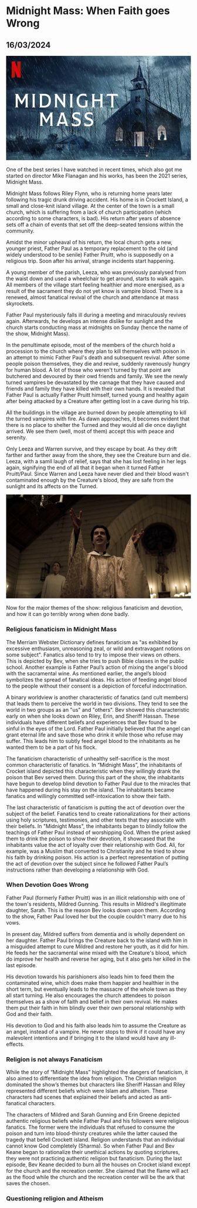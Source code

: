 # Midnight Mass: When Faith goes Wrong
## 16/03/2024

![The Movie](https://github.com/CodingLife1024/blog-content/blob/main/images/mm.jpg?raw=true)

One of the best series I have watched in recent times, which also got me started on director Mike Flanagan and his works, has been the 2021 series, Midnight Mass. 

Midnight Mass follows Riley Flynn, who is returning home years later following his tragic drunk driving accident. His home is in Crockett Island, a small and close-knit island village. At the center of the town is a small church, which is suffering from a lack of church participation (which according to some characters, is bad). His return after years of absence sets off a chain of events that set off the deep-seated tensions within the community. 

Amidst the minor upheaval of his return, the local church gets a new, younger priest, Father Paul as a temporary replacement to the old (and widely understood to be senile) Father Pruitt, who is supposedly on a religious trip. Soon after his arrival, strange incidents start happening. 

A young member of the parish, Leeza, who was previously paralysed from the waist down and used a wheelchair to get around, starts to walk again. All members of the village start feeling healthier and more energised, as a result of the sacrament they do not yet know is vampire blood. There is a renewed, almost fanatical revival of the church and attendance at mass skyrockets.

Father Paul mysteriously falls ill during a meeting and miraculously revives again. Afterwards, he develops an intense dislike for sunlight and the church starts conducting mass at midnights on Sunday (hence the name of the show, Midnight Mass). 

 In the penultimate episode, most of the members of the church hold a procession to the church where they plan to kill themselves with poison in an attempt to mimic Father Paul's death and subsequent revival. After some people poison themselves, they die and revive, suddenly ravenously hungry for human blood. A lot of those who weren't turned by that point are butchered and devoured by their owd friends and family. We see the newly turned vampires be devastated by the carnage that they have caused and friends and family they have killed with their own hands. It is revealed that Father Paul is actually Father Pruitt himself, turned young and healthy again after being attacked by a Creature after getting lost in a cave during his trip. 

 All the buildings in the village are burned down by people attempting to kill the turned vampires with fire. As dawn approaches, it becomes evident that there is no place to shelter the Turned and they would all die once daylight arrived. We see them (well, most of them) accept this with peace and serenity. 

 Only Leeza and Warren survive, and they escape by boat. As they drift farther and farther away from the shore, they see the Creature burn and die. Leeza, with a samll laugh of relief, says that she has lost feeling in her legs again, signifying the end of all that it began when it turned Father Pruitt/Paul. Since Warren and Leeza have never died and their blood wasn't contaminated enough by the Creature's blood, they are safe from the sunlight and its affects on the Turned. 

![Father Paul](https://github.com/CodingLife1024/blog-content/blob/main/images/mm2.jpg?raw=true)

Now for the major themes of the show: religious fanaticism and devotion, and how it can go terribly wrong when done badly. 

### Religious fanaticism in Midnight Mass

The Merriam Webster Dictionary defines fanaticism as "as exhibited by excessive enthusiasm, unreasoning zeal, or wild and extravagant notions on some subject". Fanatics also tend to try to impose their views on others. This is depicted by Bev, when she tries to push Bible classes in the public school. Another example is Father Paul’s action of mixing the angel's blood with the sacramental wine. As mentioned earlier, the angel’s blood symbolizes the spread of fanatical ideas. His action of feeding angel blood to the people without their consent is a depiction of forceful indoctrination. 

A binary worldview is another characteristic of fanatics (and cult members) that leads them to perceive the world in two divisions. They tend to see the world in two groups as an "us" and "others". Bev showed this characteristic early on when she looks down on Riley, Erin, and Sheriff Hassan. These individuals have different beliefs and experiences that Bev found to be sinful in the eyes of the Lord. Father Paul initially believed that the angel can grant eternal life and save those who drink it while those who refuse may suffer. This leads him to subtly feed angel blood to the inhabitants as he wanted them to be a part of his flock.

The fanaticism characteristic of unhealthy self-sacrifice is the most common characteristic of fanatics. In “Midnight Mass”, the inhabitants of Crocket island depicted this characteristic when they willingly drank the poison that Bev served them. During this part of the show, the inhabitants have begun to develop blind devotion to Father Paul due to the miracles that have happened during his stay on the island. The inhabitants became fanatics and willingly committed self-intoxication to show their faith. 

The last characteristic of fanaticism is putting the act of devotion over the subject of the belief. Fanatics tend to create rationalizations for their actions using holy scriptures, testimonies, and other texts that they associate with their beliefs. In "Midnight Mass", the inhabitants began to blindly follow the teachings of Father Paul instead of worshipping God. When the priest asked them to drink the poison to show their devotion, it showcased that the inhabitants value the act of loyalty over their relationship with God. Ali, for example, was a Muslim that converted to Christianity and he tried to show his faith by drinking poison. His action is a perfect representation of putting the act of devotion over the subject since he followed Father Paul’s instructions rather than developing a relationship with God.

### When Devotion Goes Wrong

Father Paul (formerly Father Pruitt) was in an illicit relationship with one of the town's residents, Mildred Gunning. This results in Mildred's illegitimate daughter, Sarah. This is the reason Bev looks down upon them. According to the show, Father Paul loved her but the couple couldn't marry due to his vows. 

In present day, Mildred suffers from dementia and is wholly dependent on her daughter. Father Paul brings the Creature back to the island with him in a misguided attempt to cure Mildred and restore her youth, as it did for him. He feeds her the sacramental wine mixed with the Creature's blood, which do improve her health and reverse her aging, but it also gets her killed in the last episode. 

His devotion towards his parishioners also leads him to feed them the contaminated wine, which does make them happier and healthier in the short term, but eventually leads to the massacre of the whole town as they all start turning. He also encourages the church attendees to poison themselves as a show of faith and belief in their own revival. He makes them put their faith in him blindly over their own personal relationship with God and their faith.

His devotion to God and his faith also leads him to assume the Creature as an angel, instead of a vampire. He never stops to think if it could have any malevolent intentions and if bringing it to the island would have any ill-effects. 

### Religion is not always Fanaticism

While the story of “Midnight Mass” highlighted the dangers of fanaticism, it also aimed to differentiate the idea from religion. The Christian religion dominated the show’s themes but characters like Sheriff Hassan and Riley represented different beliefs which were Islam and atheism. These characters had scenes that explained their beliefs and acted as anti-fanatical characters.

The characters of Mildred and Sarah Gunning and Erin Greene depicted authentic religious beliefs while Father Paul and his followers were religious fanatics. The former were the individuals that refused to consume the poison and turn into blood-thirsty creatures while the latter caused the tragedy that befell Crockett island. Religion understands that an individual cannot know God completely (Sharma). So when Father Paul and Bev Keane began to rationalize their unethical actions by quoting scriptures, they were not practicing authentic religion but fanaticism. During the last episode, Bev Keane decided to burn all the houses on Crocket island except for the church and the recreation center. She claimed that the flame will act as the flood while the church and the recreation center will be the ark that saves the chosen. 

### Questioning religion and Atheism 

